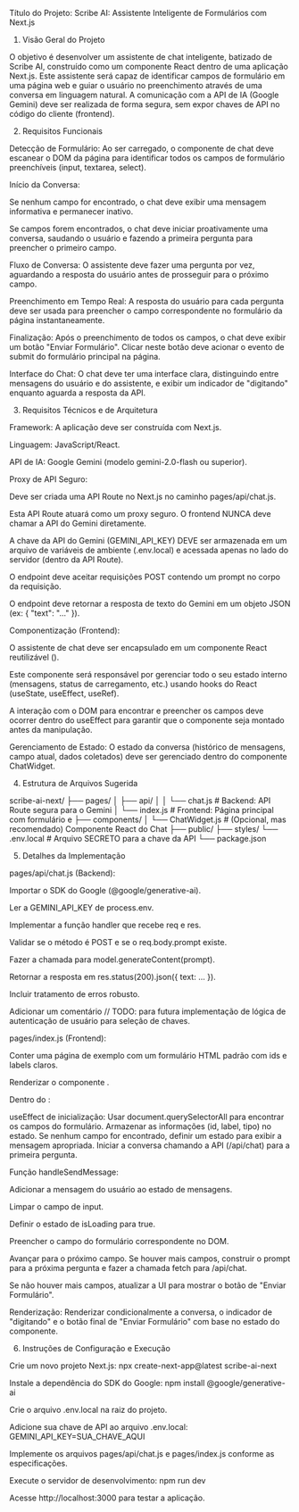 Título do Projeto: Scribe AI: Assistente Inteligente de Formulários com Next.js
1. Visão Geral do Projeto

O objetivo é desenvolver um assistente de chat inteligente, batizado de Scribe AI, construído como um componente React dentro de uma aplicação Next.js. Este assistente será capaz de identificar campos de formulário em uma página web e guiar o usuário no preenchimento através de uma conversa em linguagem natural. A comunicação com a API de IA (Google Gemini) deve ser realizada de forma segura, sem expor chaves de API no código do cliente (frontend).

2. Requisitos Funcionais

Detecção de Formulário: Ao ser carregado, o componente de chat deve escanear o DOM da página para identificar todos os campos de formulário preenchíveis (input, textarea, select).

Início da Conversa:

Se nenhum campo for encontrado, o chat deve exibir uma mensagem informativa e permanecer inativo.

Se campos forem encontrados, o chat deve iniciar proativamente uma conversa, saudando o usuário e fazendo a primeira pergunta para preencher o primeiro campo.

Fluxo de Conversa: O assistente deve fazer uma pergunta por vez, aguardando a resposta do usuário antes de prosseguir para o próximo campo.

Preenchimento em Tempo Real: A resposta do usuário para cada pergunta deve ser usada para preencher o campo correspondente no formulário da página instantaneamente.

Finalização: Após o preenchimento de todos os campos, o chat deve exibir um botão "Enviar Formulário". Clicar neste botão deve acionar o evento de submit do formulário principal na página.

Interface do Chat: O chat deve ter uma interface clara, distinguindo entre mensagens do usuário e do assistente, e exibir um indicador de "digitando" enquanto aguarda a resposta da API.

3. Requisitos Técnicos e de Arquitetura

Framework: A aplicação deve ser construída com Next.js.

Linguagem: JavaScript/React.

API de IA: Google Gemini (modelo gemini-2.0-flash ou superior).

Proxy de API Seguro:

Deve ser criada uma API Route no Next.js no caminho pages/api/chat.js.

Esta API Route atuará como um proxy seguro. O frontend NUNCA deve chamar a API do Gemini diretamente.

A chave da API do Gemini (GEMINI_API_KEY) DEVE ser armazenada em um arquivo de variáveis de ambiente (.env.local) e acessada apenas no lado do servidor (dentro da API Route).

O endpoint deve aceitar requisições POST contendo um prompt no corpo da requisição.

O endpoint deve retornar a resposta de texto do Gemini em um objeto JSON (ex: { "text": "..." }).

Componentização (Frontend):

O assistente de chat deve ser encapsulado em um componente React reutilizável (<ChatWidget />).

Este componente será responsável por gerenciar todo o seu estado interno (mensagens, status de carregamento, etc.) usando hooks do React (useState, useEffect, useRef).

A interação com o DOM para encontrar e preencher os campos deve ocorrer dentro do useEffect para garantir que o componente seja montado antes da manipulação.

Gerenciamento de Estado: O estado da conversa (histórico de mensagens, campo atual, dados coletados) deve ser gerenciado dentro do componente ChatWidget.

4. Estrutura de Arquivos Sugerida

scribe-ai-next/
├── pages/
│   ├── api/
│   │   └── chat.js      # Backend: API Route segura para o Gemini
│   └── index.js         # Frontend: Página principal com formulário e <ChatWidget />
├── components/
│   └── ChatWidget.js    # (Opcional, mas recomendado) Componente React do Chat
├── public/
├── styles/
└── .env.local           # Arquivo SECRETO para a chave da API
└── package.json

5. Detalhes da Implementação

pages/api/chat.js (Backend):

Importar o SDK do Google (@google/generative-ai).

Ler a GEMINI_API_KEY de process.env.

Implementar a função handler que recebe req e res.

Validar se o método é POST e se o req.body.prompt existe.

Fazer a chamada para model.generateContent(prompt).

Retornar a resposta em res.status(200).json({ text: ... }).

Incluir tratamento de erros robusto.

Adicionar um comentário // TODO: para futura implementação de lógica de autenticação de usuário para seleção de chaves.

pages/index.js (Frontend):

Conter uma página de exemplo com um formulário HTML padrão com ids e labels claros.

Renderizar o componente <ChatWidget />.

Dentro do <ChatWidget />:

useEffect de inicialização: Usar document.querySelectorAll para encontrar os campos do formulário. Armazenar as informações (id, label, tipo) no estado. Se nenhum campo for encontrado, definir um estado para exibir a mensagem apropriada. Iniciar a conversa chamando a API (/api/chat) para a primeira pergunta.

Função handleSendMessage:

Adicionar a mensagem do usuário ao estado de mensagens.

Limpar o campo de input.

Definir o estado de isLoading para true.

Preencher o campo do formulário correspondente no DOM.

Avançar para o próximo campo. Se houver mais campos, construir o prompt para a próxima pergunta e fazer a chamada fetch para /api/chat.

Se não houver mais campos, atualizar a UI para mostrar o botão de "Enviar Formulário".

Renderização: Renderizar condicionalmente a conversa, o indicador de "digitando" e o botão final de "Enviar Formulário" com base no estado do componente.

6. Instruções de Configuração e Execução

Crie um novo projeto Next.js: npx create-next-app@latest scribe-ai-next

Instale a dependência do SDK do Google: npm install @google/generative-ai

Crie o arquivo .env.local na raiz do projeto.

Adicione sua chave de API ao arquivo .env.local: GEMINI_API_KEY=SUA_CHAVE_AQUI

Implemente os arquivos pages/api/chat.js e pages/index.js conforme as especificações.

Execute o servidor de desenvolvimento: npm run dev

Acesse http://localhost:3000 para testar a aplicação.